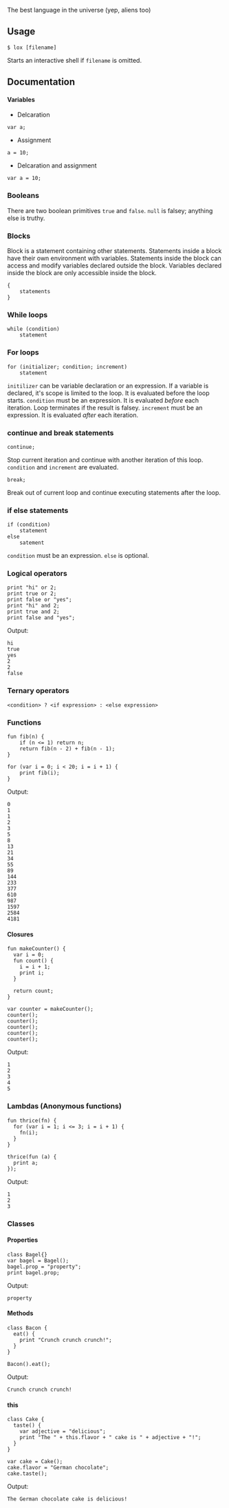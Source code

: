 The best language in the universe (yep, aliens too)

## Usage
```
$ lox [filename]
```
Starts an interactive shell if `filename` is omitted.

## Documentation
#### Variables
- Delcaration
```
var a;
```
- Assignment
```
a = 10;
```
- Delcaration and assignment
```
var a = 10;
```
### Booleans
There are two boolean primitives `true` and `false`. `null` is falsey; anything else is truthy.
### Blocks
Block is a statement containing other statements. Statements inside a block have their own environment with variables. Statements inside the block can access and modify variables declared outside the block. Variables declared inside the block are only accessible inside the block.
```
{
    statements
}
```
### While loops
```
while (condition)
    statement
```

### For loops
```
for (initializer; condition; increment)
    statement
```
`initilizer` can be variable declaration or an expression. If a variable is declared, it's scope is limited to the loop. It is evaluated before the loop starts. `condition` must be an expression. It is evaluated *before* each iteration. Loop terminates if the result is falsey. `increment` must be an expression. It is evaluated *after* each iteration.
### continue and break statements
```
continue;
```
Stop current iteration and continue with another iteration of this loop. `condition` and `increment` are evaluated.
```
break;
```
Break out of current loop and continue executing statements after the loop.
### if else statements
```
if (condition)
    statement
else
    satement
```
`condition` must be an expression. `else` is optional.
### Logical operators
```
print "hi" or 2;
print true or 2;
print false or "yes";
print "hi" and 2;
print true and 2;
print false and "yes";
```
Output:
```
hi
true
yes
2
2
false
```
### Ternary operators
```
<condition> ? <if expression> : <else expression>
```

### Functions
```
fun fib(n) {
	if (n <= 1) return n;
	return fib(n - 2) + fib(n - 1);
}

for (var i = 0; i < 20; i = i + 1) {
	print fib(i);
}
```
Output:
```
0
1
1
2
3
5
8
13
21
34
55
89
144
233
377
610
987
1597
2584
4181
```
#### Closures
```
fun makeCounter() {
  var i = 0;
  fun count() {
    i = i + 1;
    print i;
  }

  return count;
}

var counter = makeCounter();
counter();
counter();
counter();
counter();
counter();
```
Output:
```
1
2
3
4
5
```
### Lambdas (Anonymous functions)
```
fun thrice(fn) {
  for (var i = 1; i <= 3; i = i + 1) {
    fn(i);
  }
}

thrice(fun (a) {
  print a;
});
```
Output:
```
1
2
3
```
### Classes
#### Properties
```
class Bagel{}
var bagel = Bagel();
bagel.prop = "property";
print bagel.prop;
```
Output:
```
property
```
#### Methods
```
class Bacon {
  eat() {
    print "Crunch crunch crunch!";
  }
}

Bacon().eat();
```
Output:
```
Crunch crunch crunch!
```
#### this
```
class Cake {
  taste() {
    var adjective = "delicious";
    print "The " + this.flavor + " cake is " + adjective + "!";
  }
}

var cake = Cake();
cake.flavor = "German chocolate";
cake.taste();
```
Output:
```
The German chocolate cake is delicious!
```
